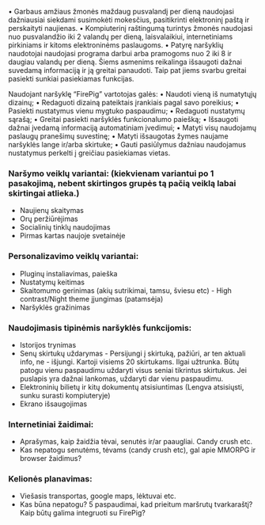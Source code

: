 •	Garbaus amžiaus žmonės maždaug pusvalandį per dieną naudojasi dažniausiai siekdami susimokėti mokesčius, pasitikrinti elektroninį paštą ir perskaityti naujienas.
•	Kompiuterinį raštingumą turintys žmonės naudojasi nuo pusvalandžio iki 2 valandų per dieną, laisvalaikiui, internetiniams pirkiniams ir kitoms elektroninėms paslaugoms.
•	Patyrę naršyklių naudotojai naudojasi programa darbui arba pramogoms nuo 2 iki 8 ir daugiau valandų per dieną. Šiems asmenims reikalinga išsaugoti dažnai suvedamą informaciją ir ją greitai panaudoti. Taip pat jiems svarbu greitai pasiekti sunkiai pasiekiamas funkcijas.

Naudojant naršyklę “FirePig” vartotojas galės:
•	Naudoti vieną iš numatytųjų dizainų;
•	Redaguoti dizainą pateiktais įrankiais pagal savo poreikius; 
•	Pasiekti nustatymus vienu mygtuko paspaudimu; 
•	Redaguoti nustatymų sąrašą; 
•	Greitai pasiekti naršyklės funkcionalumo paiešką; 
•	Išsaugoti dažnai įvedamą informaciją automatiniam įvedimui; 
•	Matyti visų naudojamų paslaugų pranešimų suvestinę; 
•	Matyti išsaugotas žymes naujame naršyklės lange ir/arba skirtuke; 
•	Gauti pasiūlymus dažniau naudojamus nustatymus perkelti į greičiau pasiekiamas vietas.


### Naršymo veiklų variantai: (kiekvienam variantui po 1 pasakojimą, nebent skirtingos grupės tą pačią veiklą labai skirtingai atlieka.) 
 - Naujienų skaitymas 
 - Orų peržiūrėjimas 
 - Socialinių tinklų naudojimas 
 - Pirmas kartas naujoje svetainėje 
### Personalizavimo veiklų variantai: 
 - Pluginų instaliavimas, paieška 
 - Nustatymų keitimas 
 - Skaitomumo gerinimas (akių sutrikimai, tamsu, šviesu etc) - High contrast/Night theme įjungimas (patamsėja)  
 - Naršyklės gražinimas 
### Naudojimasis tipinėmis  naršyklės funkcijomis: 
 - Istorijos trynimas 
 - Senų skirtukų uždarymas - Persijungi į skirtuką, pažiūri, ar ten aktuali info, ne - išjungi. Kartoji visiems 20 skirtukams. Ilgai užtrunka. Būtų patogu vienu paspaudimu uždaryti visus seniai tikrintus skirtukus. Jei puslapis yra dažnai lankomas, uždaryti dar vienu paspaudimu.  
 - Elektroninių bilietų ir kitų dokumentų atsisiuntimas (Lengva atsisiųsti, sunku surasti kompiuteryje) 
 - Ekrano išsaugojimas  
### Internetiniai žaidimai:  
 - Aprašymas, kaip žaidžia tėvai, senutės ir/ar paaugliai. Candy crush etc.  
 - Kas nepatogu senutėms, tėvams (candy crush etc), gal apie MMORPG ir browser žaidimus?  
### Kelionės planavimas:  
 - Viešasis transportas, google maps, lėktuvai etc.  
 - Kas būna nepatogu? 5 paspaudimai, kad prieitum maršrutų tvarkaraštį? Kaip būtų galima integruoti su FirePig?   
